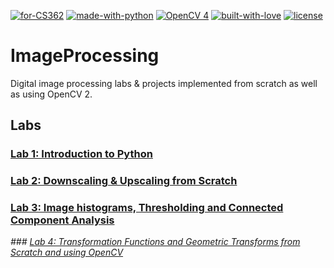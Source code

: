 [![for-CS362](https://img.shields.io/badge/For-CS362-blue)]()
[![made-with-python](https://img.shields.io/badge/Made%20with-Python-1f425f.svg)](https://www.python.org/)
[![OpenCV 4](https://img.shields.io/badge/OpenCV2-4-yellow)](https://opencv.org/)
[![built-with-love](https://img.shields.io/badge/Built%20with-%E2%9D%A4%EF%B8%8F%20for%20%3C%2F%3E-red)]()
[![license](https://img.shields.io/badge/license-MIT-%23373737)]()

# ImageProcessing
 Digital image processing labs & projects implemented from scratch as well as using OpenCV 2.

## Labs
### [Lab 1: Introduction to Python](https://github.com/hasnainnaeem/ImageProcessing/tree/master/Lab%201%20-%20Introduction%20to%20Python)
### [Lab 2: Downscaling & Upscaling from Scratch](https://github.com/hasnainnaeem/ImageProcessing/tree/master/Lab%202%20-%20Downscaling%20%26%20Upscaling%20from%20Scratch)
### [Lab 3: Image histograms, Thresholding and Connected Component Analysis](https://github.com/hasnainnaeem/ImageProcessing/tree/master/Lab%203%20-%20Image%20histograms%2C%20Thresholding%20and%20Connected%20Component%20Analysis)
*### [Lab 4: Transformation Functions and Geometric Transforms from Scratch and using OpenCV](https://github.com/hasnainnaeem/ImageProcessing/tree/master/Lab%204%20-%20Transformation%20Functions%20and%20Geometric%20Transforms%20from%20Scratch%20and%20using%20OpenCV)*
